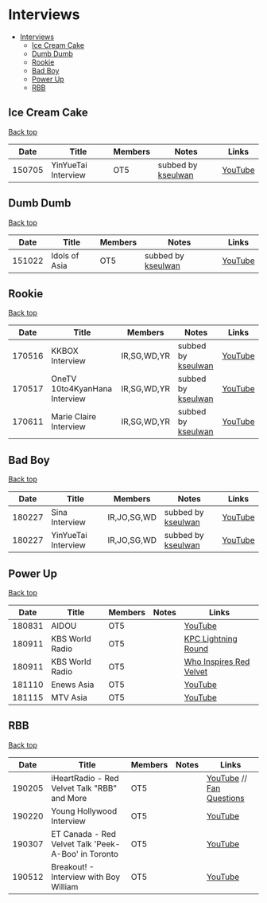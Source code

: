 # Interviews

- [Interviews](#interviews)
  - [Ice Cream Cake](#ice-cream-cake)
  - [Dumb Dumb](#dumb-dumb)
  - [Rookie](#rookie)
  - [Bad Boy](#bad-boy)
  - [Power Up](#power-up)
  - [RBB](#rbb)

## Ice Cream Cake
[Back top](#interviews)

| Date   | Title               | Members | Notes                             | Links                                   |
|--------|---------------------|---------|-----------------------------------|-----------------------------------------|
| 150705 | YinYueTai Interview | OT5     | subbed by [kseulwan][kseulwan_yt] | [YouTube](https://youtu.be/cEjewozRqTY) |

## Dumb Dumb
[Back top](#interviews)

| Date   | Title               | Members | Notes                             | Links                                   |
|--------|---------------------|---------|-----------------------------------|-----------------------------------------|
| 151022 | Idols of Asia       | OT5     | subbed by [kseulwan][kseulwan_yt] | [YouTube](https://youtu.be/v8HYeDLswMo) |

## Rookie
[Back top](#interviews)

| Date   | Title                         | Members     | Notes                             | Links                                   |
|--------|-------------------------------|-------------|-----------------------------------|-----------------------------------------|
| 170516 | KKBOX Interview               | IR,SG,WD,YR | subbed by [kseulwan][kseulwan_yt] | [YouTube](https://youtu.be/2cCdkba4HFY) |
| 170517 | OneTV 10to4KyanHana Interview | IR,SG,WD,YR | subbed by [kseulwan][kseulwan_yt] | [YouTube](https://youtu.be/4BWhHJqRLnQ) |
| 170611 | Marie Claire Interview        | IR,SG,WD,YR | subbed by [kseulwan][kseulwan_yt] | [YouTube](https://youtu.be/QEbQ0rGGKAo) |

## Bad Boy
[Back top](#interviews)

| Date   | Title               | Members     | Notes                             | Links                                   |
|--------|---------------------|-------------|-----------------------------------|-----------------------------------------|
| 180227 | Sina Interview      | IR,JO,SG,WD | subbed by [kseulwan][kseulwan_yt] | [YouTube](https://youtu.be/uNr2Qoh6FSg) |
| 180227 | YinYueTai Interview | IR,JO,SG,WD | subbed by [kseulwan][kseulwan_yt] | [YouTube](https://youtu.be/Pa7K9EOZM68) |

## Power Up
[Back top](#interviews)

| Date   | Title           | Members | Notes | Links                                                   |
|--------|-----------------|---------|-------|---------------------------------------------------------|
| 180831 | AIDOU           | OT5     |       | [YouTube](https://youtu.be/jl-MuqUkoFk)                 |
| 180911 | KBS World Radio | OT5     |       | [KPC Lightning Round](https://youtu.be/3mY9Qv0OAJ8)     |
| 180911 | KBS World Radio | OT5     |       | [Who Inspires Red Velvet](https://youtu.be/MeATEJRciYw) |
| 181110 | Enews Asia      | OT5     |       | [YouTube](https://youtu.be/vrAOMf4vxuk)                 |
| 181115 | MTV Asia        | OT5     |       | [YouTube](https://youtu.be/yUzM0s15l0A)                 |

## RBB
[Back top](#interviews)

| Date   | Title                                               | Members | Notes | Links                                                                                    |
|--------|-----------------------------------------------------|---------|-------|------------------------------------------------------------------------------------------|
| 190205 | iHeartRadio - Red Velvet Talk "RBB" and More        | OT5     |       | [YouTube](https://youtu.be/86ghnEF1J6I) // [Fan Questions](https://youtu.be/Eh6Ltj08ICs) |
| 190220 | Young Hollywood Interview                           | OT5     |       | [YouTube](https://youtu.be/QVB18SNZoGs)                                                  |
| 190307 | ET Canada - Red Velvet Talk 'Peek-A-Boo' in Toronto | OT5     |       | [YouTube](https://youtu.be/6zEkn9hZL7A)                                                  |
| 190512 | Breakout! - Interview with Boy William              | OT5     |       | [YouTube](https://youtu.be/GzNOo1H2y6w)                                                  |

[kseulwan_yt]:https://www.youtube.com/channel/UC8wlaclYkaD9fxWD_vrXxvA